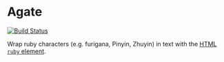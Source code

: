 # Agate

[![Build Status](https://travis-ci.org/jbhannah/agate.png?branch=master)](https://travis-ci.org/jbhannah/agate)

Wrap ruby characters (e.g. furigana, Pinyin, Zhuyin) in text with the
[HTML `ruby` element][].

[HTML `ruby` element]: http://www.w3.org/TR/html5/text-level-semantics.html#the-ruby-element
